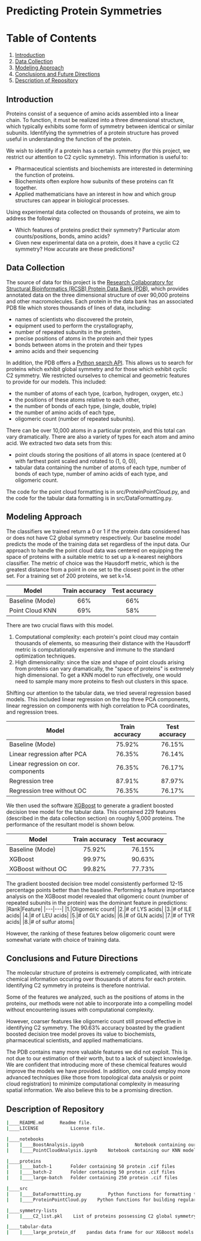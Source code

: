 # Predicting Protein Symmetries

# Table of Contents
1. [Introduction](#Introduction)
2. [Data Collection](#Data-Collection)
4. [Modeling Approach](#Modeling-Approach)
5. [Conclusions and Future Directions](#Conclusions-and-Future-Directions)
6. [Description of Repository](#Description-of-Repository)

## Introduction
Proteins consist of a sequence of amino acids assembled into a linear chain. To function, it must be realized into a three dimensional structure, which typically exhibits some form of symmetry between identical or similar subunits. Identifying the symmetries of a protein structure has proved useful in understanding the function of the protein. 

We wish to identify if a protein has a certain symmetry (for this project, we restrict our attention to C2 cyclic symmetry). This information is useful to:
- Pharmaceutical scientists and biochemists are interested in determining the function of proteins.
- Biochemists often explore how subunits of these proteins can fit together.
- Applied mathematicians have an interest in how and which group structures can appear in biological processes.

Using experimental data collected on thousands of proteins, we aim to address the following:
- Which features of proteins predict their symmetry? Particular atom counts/positions, bonds, amino acids?
- Given new experimental data on a protein, does it have a cyclic C2 symmetry? How accurate are these predictions?

## Data Collection
The source of data for this project is the [Research Collaboratory for Structural Bioinformatics (RCSB) Protein Data Bank (PDB)](https://www.rcsb.org/), which provides annotated data on the three dimensional structure of over 90,000 proteins and other macromolecules. 
Each protein in the data bank has an associated PDB file which stores thousands of lines of data, including:
- names of scientists who discovered the protein,
- equipment used to perform the crystallography,
- number of repeated subunits in the protein,
- precise positions of atoms in the protein and their types
- bonds between atoms in the protein and their types
- amino acids and their sequencing

In addition, the PDB offers a [Python search API](https://search.rcsb.org/#search-api). This allows us to search for proteins which exhibit global symmetry and for those which exhibit cyclic C2 symmetry.
We restricted ourselves to chemical and geometric features to provide for our models. This included:
- the number of atoms of each type, (carbon, hydrogen, oxygen, etc.)
- the positions of these atoms relative to each other,
- the number of bonds of each type, (single, double, triple)
- the number of amino acids of each type,
- oligomeric count (number of repeated subunits).

There can be over 10,000 atoms in a particular protein, and this total can vary dramatically. There are also a variety of types for each atom and amino acid.
We extracted two data sets from this:
- point clouds storing the positions of all atoms in space (centered at 0 with farthest point scaled and rotated to (1, 0, 0)),
- tabular data containing the number of atoms of each type, number of bonds of each type, number of amino acids of each type, and oligomeric count.

The code for the point cloud formatting is in src/ProteinPointCloud.py, and the code for the tabular data formatting is in src/DataFormatting.py.

## Modeling Approach
The classifiers we trained return a 0 or 1 if the protein data considered has or does not have C2 global symmetry respectively. Our baseline model predicts the mode of the training data set regardless of the input data.
Our approach to handle the point cloud data was centered on equipping the space of proteins with a suitable metric to set up a k-nearest neighbors classifier. The metric of choice was the Hausdorff metric, which is the greatest distance from a point in one set to the closest point in the other set. For a training set of 200 proteins, we set k=14.

|Model|Train accuracy|Test accuracy|
|---|:---:|:---:|
|Baseline (Mode)| 66%| 66%|
|Point Cloud KNN| 69%| 58%|

There are two crucial flaws with this model. 
1. Computational complexity: each protein's point cloud may contain thousands of elements, so measuring their distance with the Hausdorff metric is computationally expensive and immune to the standard optimization techniques.
2. High dimensionality: since the size and shape of point clouds arising from proteins can vary dramatically, the "space of proteins" is extremely high dimensional. To get a KNN model to run effectively, one would need to sample many more proteins to flesh out clusters in this space.

Shifting our attention to the tabular data, we tried several regression based models. This included linear regression on the top three PCA components, linear regression on components with high correlation to PCA coordinates, and regression trees.

|Model|Train accuracy|Test accuracy|
|---|:---:|:---:|
|Baseline (Mode)| 75.92%| 76.15%|
|Linear regression after PCA| 76.35%| 76.14%|
|Linear regression on cor. components| 76.35%| 76.17%|
|Regression tree| 87.91%| 87.97%|
|Regression tree without OC| 76.35%| 76.17%|

We then used the software [XGBoost](https://xgboost.readthedocs.io/en/stable/) to generate a gradient boosted decision tree model for the tabular data. This contained 229 features (described in the data collection section) on roughly 5,000 proteins. The performance of the resultant model is shown below.

|Model|Train accuracy|Test accuracy|
|---|:---:|:---:|
|Baseline (Mode)| 75.92%| 76.15%|
|XGBoost| 99.97%| 90.63%|
|XGBoost without OC| 99.82%| 77.73%|

The gradient boosted decision tree model consistently performed 12-15 percentage points better than the baseline. Performing a feature importance analysis on the XGBoost model revealed that oligomeric count (number of repeated subunits in the protein) was the dominant feature in predictions:
|Rank|Feature|
|---|---|
|1.|Oligomeric count|
|2.|# of LYS acids|
|3.|# of ILE acids|
|4.|# of LEU acids|
|5.|# of GLY acids|
|6.|# of GLN acids|
|7.|# of TYR acids|
|8.|# of sulfur atoms|

However, the ranking of these features below oligomeric count were somewhat variate with choice of training data.

## Conclusions and Future Directions
The molecular structure of proteins is extremely complicated, with intricate chemical information occuring over thousands of atoms for each protein. Identifying C2 symmetry in proteins is therefore nontrivial. 

Some of the features we analyzed, such as the positions of atoms in the proteins, our methods were not able to incorporate into a compelling model without encountering issues with computational complexity.

However, coarser features like oligomeric count still proved effective in identifying C2 symmetry. The 90.63% accuracy boasted by the gradient boosted decision tree model proves its value to biochemists, pharmaceutical scientists, and applied mathematicians.

The PDB contains many more valuable features we did not exploit. This is not due to our estimation of their worth, but to a lack of subject knowledge. We are confident that introducing more of these chemical features would improve the models we have provided.
In addition, one could employ more advanced techniques (like those from topological data analysis or point cloud registration) to minimize computational complexity in measuring spatial information. We also believe this to be a promising direction.

## Description of Repository
```bash
|____README.md		Readme file.
|____LICENSE			License file.

|____notebooks
|    |____BoostAnalysis.ipynb					Notebook containing our GBDC classifier
|    |____PointCloudAnalysis.ipynb    Notebook containing our KNN model

|____proteins
|    |____batch-1       Folder containing 50 protein .cif files
|    |____batch-2       Folder containing 50 protein .cif files
|    |____large-batch   Folder containing 250 protein .cif files

|____src
|    |____DataFormattting.py 		  Python functions for formatting tabular data from proteins
|    |____ProteinPointCloud.py    Python functions for building regularized point clouds from proteins

|____symmetry-lists
|    |____C2_list.pkl    List of proteins possessing C2 global symmetry, retrieved from PDB query.

|____tabular-data
|    |____large_protein_df    pandas data frame for our XGBoost models


